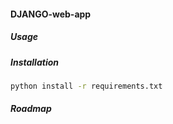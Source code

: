#### DJANGO-web-app

##### Usage

##### Installation

```bash
python install -r requirements.txt
```

##### Roadmap
